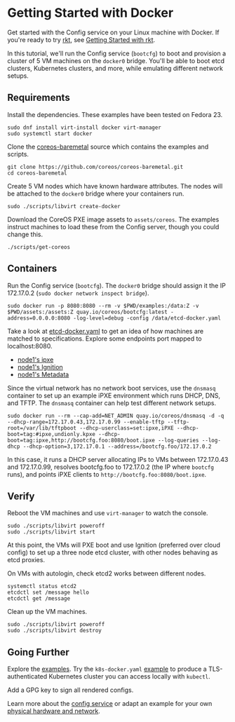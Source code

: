 

# Getting Started with Docker

Get started with the Config service on your Linux machine with Docker. If you're ready to try [rkt](https://coreos.com/rkt/docs/latest/), see [Getting Started with rkt](getting-started-rkt.md).

In this tutorial, we'll run the Config service (`bootcfg`) to boot and provision a cluster of 5 VM machines on the `docker0` bridge. You'll be able to boot etcd clusters, Kubernetes clusters, and more, while emulating different network setups.

## Requirements

Install the dependencies. These examples have been tested on Fedora 23.

    sudo dnf install virt-install docker virt-manager
    sudo systemctl start docker

Clone the [coreos-baremetal](https://github.com/coreos/coreos-baremetal) source which contains the examples and scripts.

    git clone https://github.com/coreos/coreos-baremetal.git
    cd coreos-baremetal

Create 5 VM nodes which have known hardware attributes. The nodes will be attached to the `docker0` bridge where your containers run.

    sudo ./scripts/libvirt create-docker

Download the CoreOS PXE image assets to `assets/coreos`. The examples instruct machines to load these from the Config server, though you could change this.

    ./scripts/get-coreos

## Containers

Run the Config service (`bootcfg`). The `docker0` bridge should assign it the IP 172.17.0.2 (`sudo docker network inspect bridge`).

    sudo docker run -p 8080:8080 --rm -v $PWD/examples:/data:Z -v $PWD/assets:/assets:Z quay.io/coreos/bootcfg:latest -address=0.0.0.0:8080 -log-level=debug -config /data/etcd-docker.yaml

Take a look at [etcd-docker.yaml](../examples/etcd-docker.yaml) to get an idea of how machines are matched to specifications. Explore some endpoints port mapped to localhost:8080.

* [node1's ipxe](http://127.0.0.1:8080/ipxe?uuid=16e7d8a7-bfa9-428b-9117-363341bb330b)
* [node1's Ignition](http://127.0.0.1:8080/ignition?uuid=16e7d8a7-bfa9-428b-9117-363341bb330b)
* [node1's Metadata](http://127.0.0.1:8080/metadata?uuid=16e7d8a7-bfa9-428b-9117-363341bb330b)

Since the virtual network has no network boot services, use the `dnsmasq` container to set up an example iPXE environment which runs DHCP, DNS, and TFTP. The `dnsmasq` container can help test different network setups.

    sudo docker run --rm --cap-add=NET_ADMIN quay.io/coreos/dnsmasq -d -q --dhcp-range=172.17.0.43,172.17.0.99 --enable-tftp --tftp-root=/var/lib/tftpboot --dhcp-userclass=set:ipxe,iPXE --dhcp-boot=tag:#ipxe,undionly.kpxe --dhcp-boot=tag:ipxe,http://bootcfg.foo:8080/boot.ipxe --log-queries --log-dhcp --dhcp-option=3,172.17.0.1 --address=/bootcfg.foo/172.17.0.2

In this case, it runs a DHCP server allocating IPs to VMs between 172.17.0.43 and 172.17.0.99, resolves bootcfg.foo to 172.17.0.2 (the IP where `bootcfg` runs), and points iPXE clients to `http://bootcfg.foo:8080/boot.ipxe`.

## Verify

Reboot the VM machines and use `virt-manager` to watch the console.

    sudo ./scripts/libvirt poweroff
    sudo ./scripts/libvirt start

At this point, the VMs will PXE boot and use Ignition (preferred over cloud config) to set up a three node etcd cluster, with other nodes behaving as etcd proxies.

On VMs with autologin, check etcd2 works between different nodes.

    systemctl status etcd2
    etcdctl set /message hello
    etcdctl get /message

Clean up the VM machines.

    sudo ./scripts/libvirt poweroff
    sudo ./scripts/libvirt destroy

## Going Further

Explore the [examples](../examples). Try the `k8s-docker.yaml` [example](../examples/README.md#kubernetes) to produce a TLS-authenticated Kubernetes cluster you can access locally with `kubectl`.

Add a GPG key to sign all rendered configs.

Learn more about the [config service](bootcfg.md) or adapt an example for your own [physical hardware and network](physical-hardware.md).
